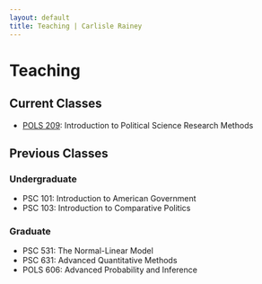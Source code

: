 ```yaml
---
layout: default
title: Teaching | Carlisle Rainey
---
```


# Teaching

## Current Classes

- [POLS 209](teaching/pols-209): Introduction to Political Science Research Methods

## Previous Classes

### Undergraduate

- PSC 101: Introduction to American Government
- PSC 103: Introduction to Comparative Politics

### Graduate

- PSC 531: The Normal-Linear Model
- PSC 631: Advanced Quantitative Methods
- POLS 606: Advanced Probability and Inference
